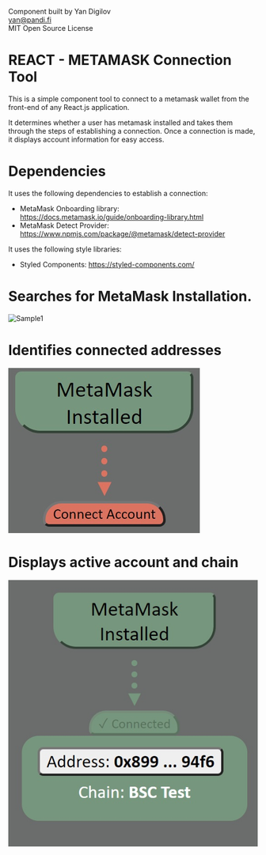 Component built by Yan Digilov<br>
yan@pandi.fi<br>
MIT Open Source License

#  REACT - METAMASK Connection Tool
This is a simple component tool to connect to a metamask wallet from the front-end of
any React.js application. 

It determines whether a user has metamask installed and takes them through the steps of establishing a connection.  Once a connection is made, it displays account information for easy access.  

#  Dependencies
It uses the following dependencies to establish a connection:
-  MetaMask Onboarding library:  https://docs.metamask.io/guide/onboarding-library.html
-  MetaMask Detect Provider: https://www.npmjs.com/package/@metamask/detect-provider

It uses the following style libraries:
-  Styled Components: https://styled-components.com/

# Searches for MetaMask Installation.
![Sample1](./src/React-ToolSample1.jpg)<br>

# Identifies connected addresses
![Sample2](./src/React-Tool-Sample2.jpg)<br>

# Displays active account and chain
![Sample3](./src/React-Tool-Sample3.jpg)
